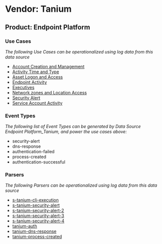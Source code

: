 Vendor: Tanium
==============
Product: Endpoint Platform
--------------------------

### Use Cases

_The following Use Cases can be operationalized using log data from this data source_

* [Account Creation and Management](../UseCases/usecase_account_creation_and_management.md)
* [Activity Time  and Type](../UseCases/usecase_activity_time__and_type.md)
* [Asset Logon and Access](../UseCases/usecase_asset_logon_and_access.md)
* [Endpoint Activity](../UseCases/usecase_endpoint_activity.md)
* [Executives](../UseCases/usecase_executives.md)
* [Network zones and Location Access](../UseCases/usecase_network_zones_and_location_access.md)
* [Security Alert](../UseCases/usecase_security_alert.md)
* [Service Account Activity](../UseCases/usecase_service_account_activity.md)


### Event Types

_The following list of Event Types can be generated by Data Source Endpoint Platform_Tanium, and power the use cases above:_

- security-alert
- dns-response
- authentication-failed
- process-created
- authentication-successful


### Parsers

_The following Parsers can be operationalized using log data from this data source_

* [s-tanium-cli-execution](../Parsers/parserContent_s-tanium-cli-execution.md)
* [s-tanium-security-alert](../Parsers/parserContent_s-tanium-security-alert.md)
* [s-tanium-security-alert-2](../Parsers/parserContent_s-tanium-security-alert-2.md)
* [s-tanium-security-alert-3](../Parsers/parserContent_s-tanium-security-alert-3.md)
* [s-tanium-security-alert-4](../Parsers/parserContent_s-tanium-security-alert-4.md)
* [tanium-auth](../Parsers/parserContent_tanium-auth.md)
* [tanium-dns-response](../Parsers/parserContent_tanium-dns-response.md)
* [tanium-process-created](../Parsers/parserContent_tanium-process-created.md)
